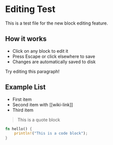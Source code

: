 # Editing Test

This is a test file for the new block editing feature.

## How it works

- Click on any block to edit it
- Press Escape or click elsewhere to save
- Changes are automatically saved to disk

Try editing this paragraph!

## Example List

- First item
- Second item with [[wiki-link]]
- Third item

> This is a quote block

```rust
fn hello() {
    println!("This is a code block");
}
```